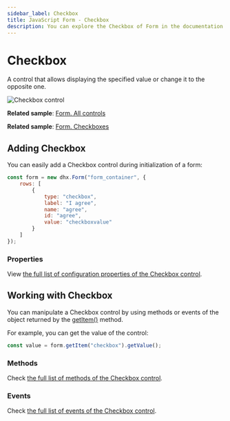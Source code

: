```yaml
---
sidebar_label: Checkbox
title: JavaScript Form - Checkbox 
description: You can explore the Checkbox of Form in the documentation of the DHTMLX JavaScript UI library. Browse developer guides and API reference, try out code examples and live demos, and download a free 30-day evaluation version of DHTMLX Suite.
---
```


# Checkbox

A control that allows displaying the specified value or change it to the opposite one.

![Checkbox control](../assets/form/form_checkbox.png)

**Related sample**: [Form. All controls](https://snippet.dhtmlx.com/ikyyekxq)

**Related sample**: [Form. Checkboxes](https://snippet.dhtmlx.com/scs712zl?tag=checkbox)

## Adding Checkbox

You can easily add a Checkbox control during initialization of a form:

~~~js
const form = new dhx.Form("form_container", {
    rows: [
        {    
            type: "checkbox",
            label: "I agree",
            name: "agree",
            id: "agree",
            value: "checkboxvalue"
        }
    ]
});
~~~

### Properties

View [the full list of configuration properties of the Checkbox control](form/api/checkbox/api_checkbox_properties.md).

## Working with Checkbox

You can manipulate a Checkbox control by using methods or events of the object returned by the [getItem()](form/api/form_getitem_method.md) method.

For example, you can get the value of the control:

~~~js
const value = form.getItem("checkbox").getValue();
~~~

### Methods

Check [the full list of methods of the Checkbox control](form/api/api_overview.md#checkbox-methods).

### Events

Check [the full list of events of the Checkbox control](form/api/api_overview.md#checkbox-events).
